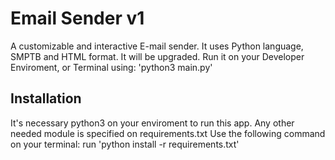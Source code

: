 # Email Sender v1
A customizable and interactive E-mail sender. It uses Python language, SMPTB and HTML format. It will be upgraded. Run it on your Developer Enviroment, or Terminal using:
'python3 main.py'

## Installation
It's necessary python3 on your enviroment to run this app. Any other needed module is specified on requirements.txt
Use the following command on your terminal:
run 'python install -r requirements.txt'

